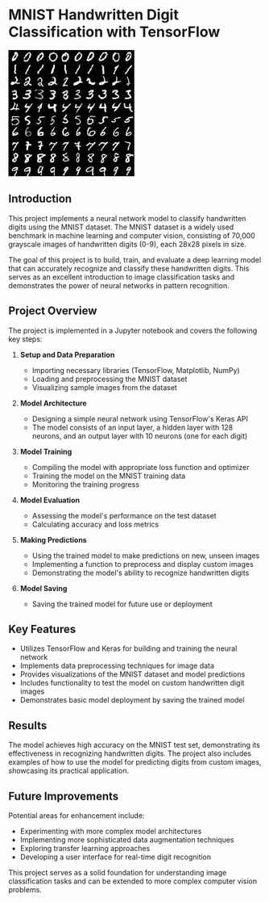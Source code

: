 # MNIST Handwritten Digit Classification with TensorFlow

![alt text](MNIST.png)
## Introduction

This project implements a neural network model to classify handwritten digits using the MNIST dataset. The MNIST dataset is a widely used benchmark in machine learning and computer vision, consisting of 70,000 grayscale images of handwritten digits (0-9), each 28x28 pixels in size.

The goal of this project is to build, train, and evaluate a deep learning model that can accurately recognize and classify these handwritten digits. This serves as an excellent introduction to image classification tasks and demonstrates the power of neural networks in pattern recognition.

## Project Overview

The project is implemented in a Jupyter notebook and covers the following key steps:

1. **Setup and Data Preparation**
   - Importing necessary libraries (TensorFlow, Matplotlib, NumPy)
   - Loading and preprocessing the MNIST dataset
   - Visualizing sample images from the dataset

2. **Model Architecture**
   - Designing a simple neural network using TensorFlow's Keras API
   - The model consists of an input layer, a hidden layer with 128 neurons, and an output layer with 10 neurons (one for each digit)

3. **Model Training**
   - Compiling the model with appropriate loss function and optimizer
   - Training the model on the MNIST training data
   - Monitoring the training progress

4. **Model Evaluation**
   - Assessing the model's performance on the test dataset
   - Calculating accuracy and loss metrics

5. **Making Predictions**
   - Using the trained model to make predictions on new, unseen images
   - Implementing a function to preprocess and display custom images
   - Demonstrating the model's ability to recognize handwritten digits

6. **Model Saving**
   - Saving the trained model for future use or deployment

## Key Features

- Utilizes TensorFlow and Keras for building and training the neural network
- Implements data preprocessing techniques for image data
- Provides visualizations of the MNIST dataset and model predictions
- Includes functionality to test the model on custom handwritten digit images
- Demonstrates basic model deployment by saving the trained model

## Results

The model achieves high accuracy on the MNIST test set, demonstrating its effectiveness in recognizing handwritten digits. The project also includes examples of how to use the model for predicting digits from custom images, showcasing its practical application.

## Future Improvements

Potential areas for enhancement include:
- Experimenting with more complex model architectures
- Implementing more sophisticated data augmentation techniques
- Exploring transfer learning approaches
- Developing a user interface for real-time digit recognition

This project serves as a solid foundation for understanding image classification tasks and can be extended to more complex computer vision problems.